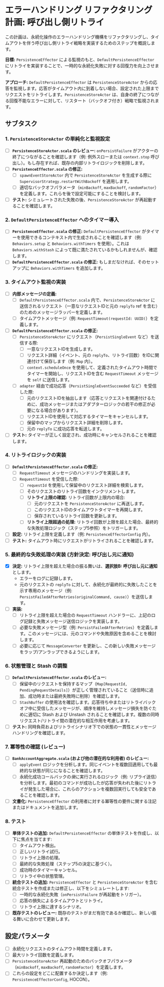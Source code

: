 # エラーハンドリング リファクタリング計画: 呼び出し側リトライ

この計画は、永続化操作のエラーハンドリング機構をリファクタリングし、タイムアウトを伴う呼び出し側リトライ戦略を実装するためのステップを概説します。

**目標:** `PersistenceEffector` による監視のもと、`DefaultPersistenceEffector` にリトライを実装することで、一時的な永続化失敗に対する回復力を向上させます。

**アプローチ:** `DefaultPersistenceEffector` は `PersistenceStoreActor` からの応答を監視します。応答がタイムアウト内に到着しない場合、設定された上限までリクエストをリトライします。`PersistenceStoreActor` は、自身の終了につながる回復不能なエラーに対して、リスタート（バックオフ付き）戦略で監視されます。

## サブタスク

### 1. `PersistenceStoreActor` の単純化と監視設定

-   [ ] **`PersistenceStoreActor.scala` のレビュー:** `onPersistFailure` がアクターの終了につながることを確認します（例: 例外スローまたは `context.stop` 呼び出し）。もし存在すれば、既存の内部リトライロジックを削除します。
-   [ ] **`PersistenceEffector.scala` の修正:**
    -   [ ] `spawnEventStoreActor` 内で `PersistenceStoreActor` を生成する際に `SupervisorStrategy.restartWithBackoff` を適用します。
    -   [ ] 適切なバックオフパラメータ（`minBackoff`, `maxBackoff`, `randomFactor`）を定義します。これらを後で設定可能にすることを検討します。
-   [ ] **テスト:** シミュレートされた失敗の後、`PersistenceStoreActor` が再起動することを確認します。

### 2. `DefaultPersistenceEffector` へのタイマー導入

-   [ ] **`PersistenceEffector.scala` の修正:** `DefaultPersistenceEffector` がタイマーを使用できるコンテキスト内で生成されることを確認します（例: `Behaviors.setup` と `Behaviors.withTimers` を使用）。これは `Behaviors.withStash` によって既に満たされているかもしれませんが、確認します。
-   [ ] **`DefaultPersistenceEffector.scala` の修正:** もしまだなければ、そのセットアップに `Behaviors.withTimers` を追加します。

### 3. タイムアウト監視の実装

-   [ ] **内部メッセージの定義:**
    -   [ ] `DefaultPersistenceEffector.scala` 内で、`PersistenceStoreActor` に送信されるリクエスト（一意なリクエストIDと元の `replyTo` ref を含む）のためのメッセージラッパーを定義します。
    -   [ ] タイムアウトメッセージ（例: `RequestTimeout(requestId: UUID)`）を定義します。
-   [ ] **`DefaultPersistenceEffector.scala` の修正:**
    -   [ ] `PersistenceStoreActor` にリクエスト（`PersistSingleEvent` など）を送信する際:
        -   [ ] 一意なリクエストIDを生成します。
        -   [ ] リクエスト詳細（イベント、元の `replyTo`、リトライ回数）をIDに関連付けて保存します（例: `Map` 内）。
        -   [ ] `context.scheduleOnce` を使用して、定義されたタイムアウト時間でタイマーを開始し、リクエストIDを含む `RequestTimeout` メッセージを `self` に送信します。
    -   [ ] `adapter` 経由で成功応答（`PersistSingleEventSucceeded` など）を受信した際:
        -   [ ] 元のリクエストIDを抽出します（応答とリクエストを関連付けるために、成功メッセージまたはアダプターロジックの若干の修正が必要になる場合があります）。
        -   [ ] リクエストIDを使用して対応するタイマーをキャンセルします。
        -   [ ] 保留中のマップからリクエスト詳細を削除します。
        -   [ ] 元の `replyTo` に成功応答を転送します。
-   [ ] **テスト:** タイマーが正しく設定され、成功時にキャンセルされることを確認します。

### 4. リトライロジックの実装

-   [ ] **`DefaultPersistenceEffector.scala` の修正:**
    -   [ ] `RequestTimeout` メッセージのハンドリングを実装します。
    -   [ ] `RequestTimeout` を受信した際:
        -   [ ] `requestId` を使用して保留中のリクエスト詳細を検索します。
        -   [ ] そのリクエストのリトライ回数をインクリメントします。
        -   [ ] **リトライ上限の確認:** リトライ回数が上限内の場合:
            -   [ ] 元のリクエストを `PersistenceStoreActor` に再送します。
            -   [ ] このリクエストIDのタイムアウトタイマーを再開します。
            -   [ ] 保存されているリトライ回数を更新します。
        -   [ ] **リトライ上限超過の処理:** リトライ回数が上限を超えた場合、最終的な失敗処理ロジック（ステップ5参照）をトリガーします。
-   [ ] **設定:** リトライ上限を定義します（例: `PersistenceEffectorConfig` 内）。
-   [ ] **テスト:** タイムアウト時にリクエストがリトライされることを確認します。

### 5. 最終的な失敗処理の実装 (方針決定: 呼び出し元に通知)

-   [x] **決定:** リトライ上限を超えた場合の振る舞いは、**選択肢B: 呼び出し元に通知** とします。
    -   エラーをログに記録します。
    -   元のリクエストの `replyTo` に対して、永続化が最終的に失敗したことを示す専用のメッセージ（例: `PersistFailedAfterRetries(originalCommand, cause)`）を送信します。
-   [ ] **実装:**
    -   [ ] リトライ上限を超えた場合の `RequestTimeout` ハンドラーに、上記のログ記録と失敗メッセージ送信ロジックを実装します。
    -   [ ] 必要な失敗メッセージ型（例: `PersistFailedAfterRetries`）を定義します。このメッセージには、元のコマンドや失敗原因を含めることを検討します。
    -   [ ] 必要に応じて `MessageConverter` を更新し、この新しい失敗メッセージをラップ/アンラップできるようにします。

### 6. 状態管理と Stash の調整

-   [ ] **`DefaultPersistenceEffector.scala` のレビュー:**
    -   [ ] 保留中のリクエストを保持するマップ（`Map[RequestId, PendingRequestDetails]`）が正しく管理されていること（送信時に追加、成功時または最終失敗時に削除）を確認します。
    -   [ ] `StashBuffer` の使用法を確認します。応答待ち中またはリトライバックオフ中に受信したメッセージが、順序を維持しメッセージ損失を防ぐために適切に Stash および Unstash されることを確認します。複数の同時リクエスト/リトライ間の潜在的な相互作用を考慮します。
-   [ ] **テスト:** 同時負荷およびリトライシナリオ下での状態の一貫性とメッセージハンドリングを確認します。

### 7. 冪等性の確認 (レビュー)

-   [ ] **`BankAccountAggregate.scala` (および他の潜在的な利用者) のレビュー:**
    -   [ ] `applyEvent` ロジックを分析します。同じイベントを複数回適用しても最終的な状態が同じになることを確認します。
    -   [ ] 永続化成功コールバックの*後*に実行されるロジック（例: リプライ送信）を分析します。最初のコマンドが成功したが応答が失われた後にリトライが発生した場合に、これらのアクションを複数回実行しても安全であることを確認します。
-   [ ] **文書化:** `PersistenceEffector` の利用者に対する冪等性の要件に関する注記またはドキュメントを追加します。

### 8. テスト

-   [ ] **単体テストの追加:** `DefaultPersistenceEffector` の単体テストを作成し、以下に焦点を当てます:
    -   [ ] タイムアウト検出。
    -   [ ] 正しいリトライ試行。
    -   [ ] リトライ上限の処理。
    -   [ ] 最終的な失敗処理（ステップ5の決定に基づく）。
    -   [ ] 成功時のタイマーキャンセル。
    -   [ ] リトライ中の状態管理。
-   [ ] **統合テストの追加:** `PersistenceEffector` と `PersistenceStoreActor` を含む統合テストを作成または修正し、以下をシミュレートします:
    -   [ ] 一時的な永続化失敗（`onPersistFailure` が再起動をトリガー）。
    -   [ ] 応答の損失によるタイムアウトとリトライ。
    -   [ ] リトライ上限に達するシナリオ。
-   [ ] **既存テストのレビュー:** 既存のテストがまだ有効であるか確認し、新しい振る舞いに合わせて更新します。

## 設定パラメータ

-   [ ] 永続化リクエストのタイムアウト時間を定義します。
-   [ ] 最大リトライ回数を定義します。
-   [ ] `PersistenceStoreActor` 再起動のためのバックオフパラメータ（`minBackoff`, `maxBackoff`, `randomFactor`）を定義します。
-   [ ] これらの設定をどこに配置するか決定します（例: `PersistenceEffectorConfig`, HOCON）。
